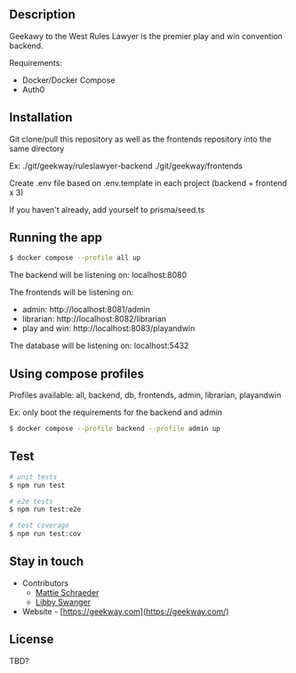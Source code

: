 
## Description

Geekawy to the West Rules Lawyer is the premier play and win convention backend.

Requirements:

  - Docker/Docker Compose
  - Auth0

## Installation

Git clone/pull this repository as well as the frontends repository into the same directory

Ex: ./git/geekway/ruleslawyer-backend
    ./git/geekway/frontends

Create .env file based on .env.template in each project (backend + frontend x 3)

If you haven't already, add yourself to prisma/seed.ts

## Running the app

```bash
$ docker compose --profile all up
```

The backend will be listening on: localhost:8080

The frontends will be listening on:
  - admin: http://localhost:8081/admin
  - librarian: http://localhost:8082/librarian
  - play and win: http://localhost:8083/playandwin

The database will be listening on: localhost:5432

## Using compose profiles

Profiles available: all, backend, db, frontends, admin, librarian, playandwin

Ex: only boot the requirements for the backend and admin

```bash
$ docker compose --profile backend --profile admin up
```

## Test

```bash
# unit tests
$ npm run test

# e2e tests
$ npm run test:e2e

# test coverage
$ npm run test:cov
```

## Stay in touch

- Contributors
  - [Mattie Schraeder](mailto:mattie@geekway.com)
  - [Libby Swanger](mailto:libby.swanger@gmail.com)
- Website - [https://geekway.com](https://geekway.com/)

## License

TBD?

